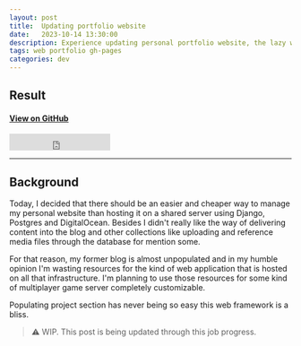 ```yaml
---
layout: post
title:  Updating portfolio website
date:   2023-10-14 13:30:00
description: Experience updating personal portfolio website, the lazy way.
tags: web portfolio gh-pages
categories: dev
---
```


## Result

#### [View on GitHub](https://github.com/Aestial/aestial.github.io)

<!-- Star on GitHub button -->
<iframe src="https://ghbtns.com/github-btn.html?user=Aestial&repo=aestial.github.io&type=star&count=true&size=large" frameborder="0" scrolling="0" width="180" height="30" title="GitHub"></iframe>

---

## Background

Today, I decided that there should be an easier and cheaper way to manage my personal website than hosting it on a shared server using Django, Postgres and DigitalOcean. Besides I didn't really like the way of delivering content into the blog and other collections like uploading and reference media files through the database for mention some. 

For that reason, my former blog is almost unpopulated and in my humble opinion I'm wasting resources for the kind of web application that is hosted on all that infrastructure. I'm planning to use those resources for some kind of multiplayer game server completely customizable.

Populating project section has never being so easy this web framework is a bliss.

> :warning:	
> WIP. This post is being updated through this job progress.
